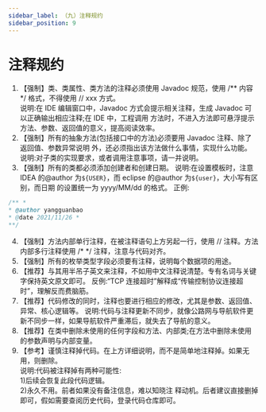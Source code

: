 ```yaml
---
sidebar_label: （九）注释规约
sidebar_position: 9
---
```

# 注释规约 
1. 【强制】类、类属性、类方法的注释必须使用 Javadoc 规范，使用 /** 内容 */ 格式，不得使用 // xxx
方式。  
说明:在 IDE 编辑窗口中，Javadoc 方式会提示相关注释，生成 Javadoc 可以正确输出相应注释;在 IDE 中，工程调用 方法时，不进入方法即可悬浮提示方法、参数、返回值的意义，提高阅读效率。  
2. 【强制】所有的抽象方法(包括接口中的方法)必须要用 Javadoc 注释、除了返回值、参数异常说明 外，还必须指出该方法做什么事情，实现什么功能。  
说明:对子类的实现要求，或者调用注意事项，请一并说明。
3. 【强制】所有的类都必须添加创建者和创建日期。
说明:在设置模板时，注意 IDEA 的@author 为`${USER}`，而 eclipse 的@author 为`${user}`，大小写有区别，而日期 的设置统一为 yyyy/MM/dd 的格式。
正例:
```java
/** *
* @author yangguanbao
* @date 2021/11/26 *
**/
```
4. 【强制】方法内部单行注释，在被注释语句上方另起一行，使用 // 注释。方法内部多行注释使用 /* */ 注释，注意与代码对齐。
5. 【强制】所有的枚举类型字段必须要有注释，说明每个数据项的用途。  
6. 【推荐】与其用半吊子英文来注释，不如用中文注释说清楚。专有名词与关键字保持英文原文即可。
反例:“TCP 连接超时”解释成“传输控制协议连接超时”，理解反而费脑筋。  
7. 【推荐】代码修改的同时，注释也要进行相应的修改，尤其是参数、返回值、异常、核心逻辑等。
说明:代码与注释更新不同步，就像公路网与导航软件更新不同步一样，如果导航软件严重滞后，就失去了导航的意义。
8. 【推荐】在类中删除未使用的任何字段和方法、内部类;在方法中删除未使用的参数声明与内部变量。
9. 【参考】谨慎注释掉代码。在上方详细说明，而不是简单地注释掉。如果无用，则删除。  
说明:代码被注释掉有两种可能性:  
1)后续会恢复此段代码逻辑。  
2)永久不用。前者如果没有备注信息，难以知晓注 释动机。后者建议直接删掉即可，假如需要查阅历史代码，登录代码仓库即可。